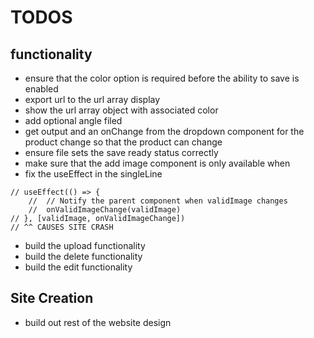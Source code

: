 # TODOS

## functionality
- ensure that the color option is required before the ability to save is enabled
- export url to the url  array display
- show the url array object with associated color
- add optional angle filed
- get output and an onChange from the dropdown component for the product change so that the product can change
- ensure file sets the save ready status correctly
- make sure that the add image component is only available when 
- fix the useEffect in the singleLine 
```dotnetcli
// useEffect(() => {
	// 	// Notify the parent component when validImage changes
	// 	onValidImageChange(validImage)
// }, [validImage, onValidImageChange])
// ^^ CAUSES SITE CRASH
``````

- build the upload functionality
- build the delete functionality
- build the edit functionality

## Site Creation
- build out rest of the website design